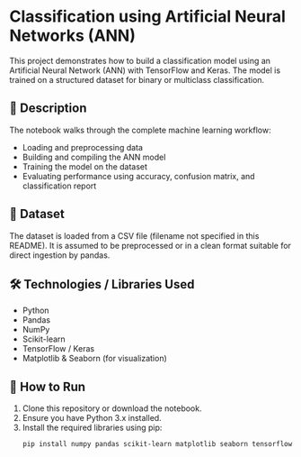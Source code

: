 # Classification using Artificial Neural Networks (ANN)

This project demonstrates how to build a classification model using an Artificial Neural Network (ANN) with TensorFlow and Keras. The model is trained on a structured dataset for binary or multiclass classification.

## 📌 Description

The notebook walks through the complete machine learning workflow:
- Loading and preprocessing data
- Building and compiling the ANN model
- Training the model on the dataset
- Evaluating performance using accuracy, confusion matrix, and classification report

## 📂 Dataset

The dataset is loaded from a CSV file (filename not specified in this README). It is assumed to be preprocessed or in a clean format suitable for direct ingestion by pandas.

## 🛠️ Technologies / Libraries Used

- Python
- Pandas
- NumPy
- Scikit-learn
- TensorFlow / Keras
- Matplotlib & Seaborn (for visualization)

## 🚀 How to Run

1. Clone this repository or download the notebook.
2. Ensure you have Python 3.x installed.
3. Install the required libraries using pip:
   ```bash
   pip install numpy pandas scikit-learn matplotlib seaborn tensorflow
